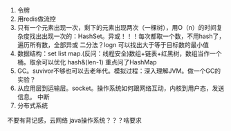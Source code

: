 1. 令牌
2. 用redis做流控
3. 只有一个元素出现一次，剩下的元素出现两次（一棵树），用O（n）的时间复杂度找出出现一次的：HashSet。异或！！！每次都取一个数，不用hash了，遍历所有数，全部异或
二分法？logn 可以找出大于等于目标数的最小值
1. 数据结构：set list map.(反问：线程安全)数组+链表+红黑树，数组当作一个桶。取余可以优化 hash&(len-1)
重点问了HashMap
5. GC。suvivor不够也可以去老年代。模拟过程：深入理解JVM。做一个GC的实验？
6. 从应用层到运输层。socket。操作系统如何跟网络互动，内核到用户态，发送信息。
中断
7. 分布式系统

不要有背记感，云网络
java操作系统？？？啥要求